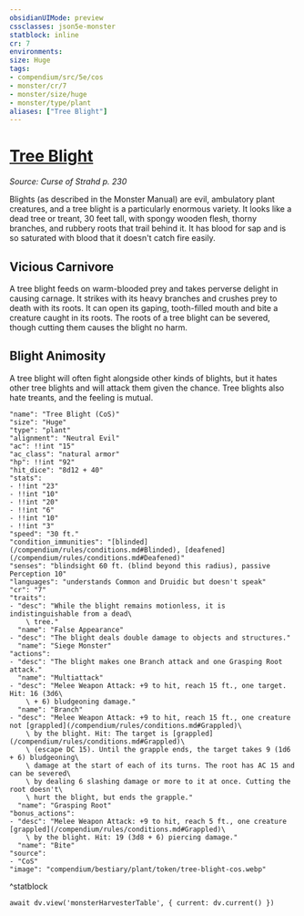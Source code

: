 ```yaml
---
obsidianUIMode: preview
cssclasses: json5e-monster
statblock: inline
cr: 7
environments: 
size: Huge
tags:
- compendium/src/5e/cos
- monster/cr/7
- monster/size/huge
- monster/type/plant
aliases: ["Tree Blight"]
---
```

# [Tree Blight](compendium\bestiary\plant/tree-blight-cos.md)
*Source: Curse of Strahd p. 230*

Blights (as described in the Monster Manual) are evil, ambulatory plant creatures, and a tree blight is a particularly enormous variety. It looks like a dead tree or treant, 30 feet tall, with spongy wooden flesh, thorny branches, and rubbery roots that trail behind it. It has blood for sap and is so saturated with blood that it doesn't catch fire easily.

## Vicious Carnivore

A tree blight feeds on warm-blooded prey and takes perverse delight in causing carnage. It strikes with its heavy branches and crushes prey to death with its roots. It can open its gaping, tooth-filled mouth and bite a creature caught in its roots. The roots of a tree blight can be severed, though cutting them causes the blight no harm.

## Blight Animosity

A tree blight will often fight alongside other kinds of blights, but it hates other tree blights and will attack them given the chance. Tree blights also hate treants, and the feeling is mutual.

```statblock
"name": "Tree Blight (CoS)"
"size": "Huge"
"type": "plant"
"alignment": "Neutral Evil"
"ac": !!int "15"
"ac_class": "natural armor"
"hp": !!int "92"
"hit_dice": "8d12 + 40"
"stats":
- !!int "23"
- !!int "10"
- !!int "20"
- !!int "6"
- !!int "10"
- !!int "3"
"speed": "30 ft."
"condition_immunities": "[blinded](/compendium/rules/conditions.md#Blinded), [deafened](/compendium/rules/conditions.md#Deafened)"
"senses": "blindsight 60 ft. (blind beyond this radius), passive Perception 10"
"languages": "understands Common and Druidic but doesn't speak"
"cr": "7"
"traits":
- "desc": "While the blight remains motionless, it is indistinguishable from a dead\
    \ tree."
  "name": "False Appearance"
- "desc": "The blight deals double damage to objects and structures."
  "name": "Siege Monster"
"actions":
- "desc": "The blight makes one Branch attack and one Grasping Root attack."
  "name": "Multiattack"
- "desc": "Melee Weapon Attack: +9 to hit, reach 15 ft., one target. Hit: 16 (3d6\
    \ + 6) bludgeoning damage."
  "name": "Branch"
- "desc": "Melee Weapon Attack: +9 to hit, reach 15 ft., one creature not [grappled](/compendium/rules/conditions.md#Grappled)\
    \ by the blight. Hit: The target is [grappled](/compendium/rules/conditions.md#Grappled)\
    \ (escape DC 15). Until the grapple ends, the target takes 9 (1d6 + 6) bludgeoning\
    \ damage at the start of each of its turns. The root has AC 15 and can be severed\
    \ by dealing 6 slashing damage or more to it at once. Cutting the root doesn't\
    \ hurt the blight, but ends the grapple."
  "name": "Grasping Root"
"bonus_actions":
- "desc": "Melee Weapon Attack: +9 to hit, reach 5 ft., one creature [grappled](/compendium/rules/conditions.md#Grappled)\
    \ by the blight. Hit: 19 (3d8 + 6) piercing damage."
  "name": "Bite"
"source":
- "CoS"
"image": "compendium/bestiary/plant/token/tree-blight-cos.webp"
```
^statblock

```dataviewjs
await dv.view('monsterHarvesterTable', { current: dv.current() })
```